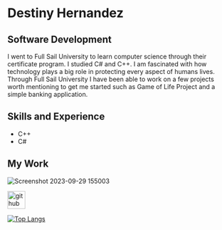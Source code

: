 # Destiny Hernandez
## Software Development
I went to Full Sail University to learn computer science through their certificate program. I studied C# and C++. I am fascinated with how technology plays a big role in protecting every aspect of humans lives.  Through Full Sail University I have been able to work on a few projects worth mentioning to get me started such as Game of Life Project and a simple banking application. 

## Skills and Experience
* C++
* C#

## My Work

![Screenshot 2023-09-29 155003](https://github.com/MrDestinyH/MrDestinyH/assets/116679816/8197881a-f0b9-4ec8-b8bb-9a42e898077d)



[<img src='https://cdn.jsdelivr.net/npm/simple-icons@3.0.1/icons/github.svg' alt='github' height='40'>](https://github.com/MrDestinyH)  

[![Top Langs](https://github-readme-stats.vercel.app/api/top-langs/?username=MrDestinyH)](https://github.com/anuraghazra/github-readme-stats)



<!--
**MrDestinyH/MrDestinyH** is a ✨ _special_ ✨ repository because its `README.md` (this file) appears on your GitHub profile.

Here are some ideas to get you started:

- 🔭 I’m currently working on ...
- 🌱 I’m currently learning ...
- 👯 I’m looking to collaborate on ...
- 🤔 I’m looking for help with ...
- 💬 Ask me about ...
- 📫 How to reach me: ...
- 😄 Pronouns: ...
- ⚡ Fun fact: ...
-->
